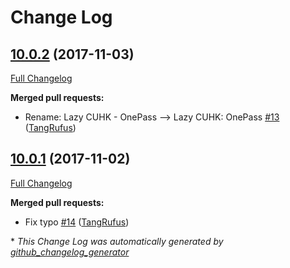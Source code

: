 # Change Log

## [10.0.2](https://github.com/TangRufus/LazyCUHKOnePass/tree/10.0.2) (2017-11-03)
[Full Changelog](https://github.com/TangRufus/LazyCUHKOnePass/compare/10.0.1...10.0.2)

**Merged pull requests:**

- Rename: Lazy CUHK - OnePass --\> Lazy CUHK: OnePass [\#13](https://github.com/TangRufus/LazyCUHKOnePass/pull/13) ([TangRufus](https://github.com/TangRufus))

## [10.0.1](https://github.com/TangRufus/LazyCUHKOnePass/tree/10.0.1) (2017-11-02)
[Full Changelog](https://github.com/TangRufus/LazyCUHKOnePass/compare/10.0.0...10.0.1)

**Merged pull requests:**

- Fix typo [\#14](https://github.com/TangRufus/LazyCUHKOnePass/pull/14) ([TangRufus](https://github.com/TangRufus))



\* *This Change Log was automatically generated by [github_changelog_generator](https://github.com/skywinder/Github-Changelog-Generator)*